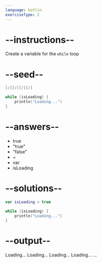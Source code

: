 ```yaml
---
language: kotlin
exerciseType: 2
---
```


# --instructions--

Create a variable for the `while` loop

# --seed--

```kotlin
[/][/][/][/]

while (isLoading) {
    println("Loading...")
}
```

# --answers--

- true
- "true"
- "false"
-  = 
- var 
- isLoading

# --solutions--

```kotlin
var isLoading = true

while (isLoading) {
    println("Loading...")
}
```

# --output--

Loading...
Loading...
Loading...
Loading...
...
